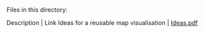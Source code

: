 Files in this directory:

Description | Link
Ideas for a reusable map visualisation | [Ideas.pdf](https://ananyaarun.github.io/OSM2018/Ideas.pdf)
